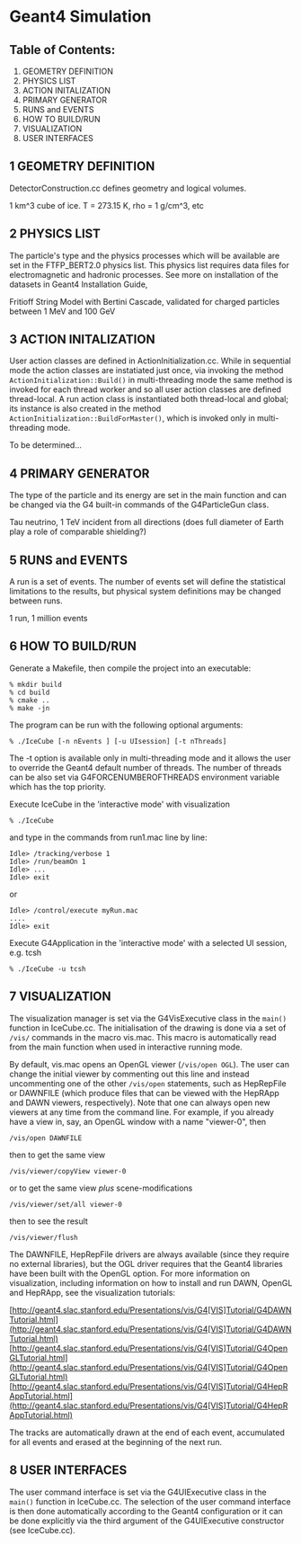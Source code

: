 Geant4 Simulation
=================

Table of Contents:
------------------
1. GEOMETRY DEFINITION
2. PHYSICS LIST
3. ACTION INITALIZATION
4. PRIMARY GENERATOR
5. RUNS and EVENTS
6. HOW TO BUILD/RUN
7. VISUALIZATION
8. USER INTERFACES


1 GEOMETRY DEFINITION
---------------------
DetectorConstruction.cc defines geometry and logical volumes. 

1 km^3 cube of ice. T = 273.15 K, rho = 1 g/cm^3, etc


2 PHYSICS LIST
--------------
The particle's type and the physics processes which will be available are set in the FTFP\_BERT2.0 physics list. This physics list requires data files for electromagnetic and hadronic processes. See more on installation of the datasets in Geant4 Installation Guide,

Fritioff String Model with Bertini Cascade, validated for charged particles between 1 MeV and 100 GeV
 

3 ACTION INITALIZATION
----------------------
User action classes are defined in ActionInitialization.cc.  While in sequential mode the action classes are instatiated just once, via invoking the method `ActionInitialization::Build()` in multi-threading mode the same method is invoked for each thread worker and so all user action classes are defined thread-local.  A run action class is instantiated both thread-local and global; its instance is also created in the method `ActionInitialization::BuildForMaster()`, which is invoked only in multi-threading mode.

To be determined...


4 PRIMARY GENERATOR
------------------
The type of the particle and its energy are set in the main function and can be changed via the G4 built-in commands of the G4ParticleGun class.

Tau neutrino, 1 TeV incident from all directions (does full diameter of Earth play a role of comparable shielding?)
 	

5 RUNS and EVENTS
-----------------
A run is a set of events. The number of events set will define the statistical limitations to the results, but physical system definitions may be changed between runs.

1 run, 1 million events


6 HOW TO BUILD/RUN
------------------
Generate a Makefile, then compile the project into an executable:

    % mkdir build
    % cd build
    % cmake ..
    % make -jn
   
The program can be run with the following optional arguments:

    % ./IceCube [-n nEvents ] [-u UIsession] [-t nThreads]
   
The -t option is available only in multi-threading mode and it allows the user to override the Geant4 default number of threads. The number of threads can be also set via G4FORCENUMBEROFTHREADS environment variable which has the top priority.

Execute IceCube in the 'interactive mode' with visualization

    % ./IceCube

and type in the commands from run1.mac line by line:

    Idle> /tracking/verbose 1 
    Idle> /run/beamOn 1
    Idle> ...
    Idle> exit

or

    Idle> /control/execute myRun.mac
    ....
    Idle> exit

Execute G4Application in the 'interactive mode' with a selected UI session, e.g. tcsh

    % ./IceCube -u tcsh 


7 VISUALIZATION
---------------

The visualization manager is set via the G4VisExecutive class in the `main()` function in IceCube.cc. The initialisation of the drawing is done via a set of `/vis/` commands in the macro vis.mac. This macro is automatically read from the main function when used in interactive running mode.

By default, vis.mac opens an OpenGL viewer (`/vis/open OGL`). The user can change the initial viewer by commenting out this line and instead uncommenting one of the other `/vis/open` statements, such as HepRepFile or DAWNFILE (which produce files that can be viewed with the HepRApp and DAWN viewers, respectively).  Note that one can always open new viewers at any time from the command line.  For example, if you already have a view in, say, an OpenGL window with a name "viewer-0", then

    /vis/open DAWNFILE

then to get the same view

    /vis/viewer/copyView viewer-0

or to get the same view _plus_ scene-modifications

    /vis/viewer/set/all viewer-0

then to see the result

    /vis/viewer/flush

The DAWNFILE, HepRepFile drivers are always available (since they require no external libraries), but the OGL driver requires that the Geant4 libraries have been built with the OpenGL option.  For more information on visualization, including information on how to install and run DAWN, OpenGL and HepRApp, see the visualization tutorials:

[http://geant4.slac.stanford.edu/Presentations/vis/G4[VIS]Tutorial/G4DAWNTutorial.html](http://geant4.slac.stanford.edu/Presentations/vis/G4[VIS]Tutorial/G4DAWNTutorial.html)  
[http://geant4.slac.stanford.edu/Presentations/vis/G4[VIS]Tutorial/G4OpenGLTutorial.html](http://geant4.slac.stanford.edu/Presentations/vis/G4[VIS]Tutorial/G4OpenGLTutorial.html)  
[http://geant4.slac.stanford.edu/Presentations/vis/G4[VIS]Tutorial/G4HepRAppTutorial.html](http://geant4.slac.stanford.edu/Presentations/vis/G4[VIS]Tutorial/G4HepRAppTutorial.html)

The tracks are automatically drawn at the end of each event, accumulated for all events and erased at the beginning of the next run.


8 USER INTERFACES
------------------

The user command interface is set via the G4UIExecutive class in the `main()` function in IceCube.cc. The selection of the user command interface is then done automatically according to the Geant4 configuration or it can be done explicitly via the third argument of the G4UIExecutive constructor (see IceCube.cc).
